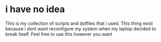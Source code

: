 # i have no idea
This is my collection of scripts and dotfiles that i used. This thing exist because i dont want reconfigure my system when my laptop decided to break itself. Feel free to use this however you want
